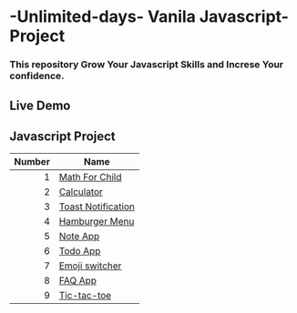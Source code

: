 # -Unlimited-days- Vanila Javascript-Project
 ### This repository Grow Your Javascript Skills and Increse Your confidence.

## Live Demo

## Javascript Project

| Number | Name |
|-----:|-----------|
|     1|<a href="https://mathforchild.netlify.app">Math For Child</a>  |
|     2|<a href="https://rafis-calculator.netlify.app">Calculator</a>  |
|     3|<a href="https://rafis-toastnotification.netlify.app">Toast Notification</a>  |
|     4|<a href="https://rafis-hamburgermenu.netlify.app">Hamburger Menu</a>  |
|     5|<a href="https://rafis-noteapp.netlify.app">Note App</a>  |
|     6|<a href="https://rafis-todoapp.netlify.app/">Todo App</a>  |
|     7|<a href="https://emojiswitcher.netlify.app/">Emoji switcher</a>  |
|     8|<a href="https://rafis-faq-app.netlify.app/">FAQ App</a>
|     9|<a href="tic-tac-toe-vjs.netlify.app">Tic-tac-toe</a>
